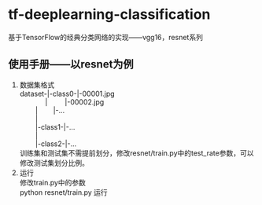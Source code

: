 # tf-deeplearning-classification
基于TensorFlow的经典分类网络的实现——vgg16，resnet系列

## 使用手册——以resnet为例
1. 数据集格式   
dataset-|-class0-|-00001.jpg  
&nbsp;&nbsp;&nbsp;&nbsp;&nbsp;&nbsp;&nbsp;&nbsp;&nbsp;&nbsp;&nbsp;&nbsp;&nbsp;|&nbsp;&nbsp;&nbsp;&nbsp;&nbsp;&nbsp;&nbsp;&nbsp;&nbsp;|-00002.jpg   
&nbsp;&nbsp;&nbsp;&nbsp;&nbsp;&nbsp;&nbsp;&nbsp;|&nbsp;&nbsp;&nbsp;&nbsp;&nbsp;&nbsp;&nbsp;&nbsp;|-...   
&nbsp;&nbsp;&nbsp;&nbsp;&nbsp;&nbsp;&nbsp;&nbsp;|    
&nbsp;&nbsp;&nbsp;&nbsp;&nbsp;&nbsp;&nbsp;&nbsp;|-class1-|-...    
&nbsp;&nbsp;&nbsp;&nbsp;&nbsp;&nbsp;&nbsp;&nbsp;|    
&nbsp;&nbsp;&nbsp;&nbsp;&nbsp;&nbsp;&nbsp;&nbsp;|-class2-|-...    
训练集和测试集不需提前划分，修改resnet/train.py中的test_rate参数，可以修改测试集划分比例。   
2. 运行    
修改train.py中的参数   
python resnet/train.py 运行   
